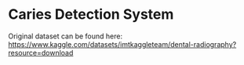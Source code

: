 # Caries Detection System

Original dataset can be found here: https://www.kaggle.com/datasets/imtkaggleteam/dental-radiography?resource=download
